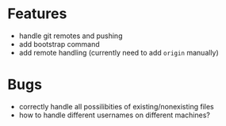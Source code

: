 # Features

- handle git remotes and pushing
- add bootstrap command
- add remote handling (currently need to add `origin` manually)

# Bugs

- correctly handle all possilibities of existing/nonexisting files
- how to handle different usernames on different machines?